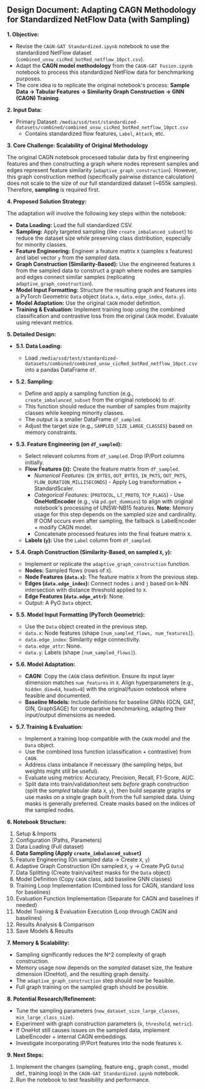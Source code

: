 ## Design Document: Adapting CAGN Methodology for Standardized NetFlow Data (with Sampling)

**1. Objective:**

*   Revise the `CAGN-GAT Standardized.ipynb` notebook to use the standardized NetFlow dataset (`combined_unsw_cicRed_botRed_netflow_10pct.csv`).
*   Adapt the **CAGN model methodology** from the `CAGN-GAT Fusion.ipynb` notebook to process this standardized NetFlow data for benchmarking purposes.
*   The core idea is to replicate the original notebook's process: **Sample Data -> Tabular Features -> Similarity Graph Construction -> GNN (CAGN) Training**.

**2. Input Data:**

*   Primary Dataset: `/media/ssd/test/standardized-datasets/combined/combined_unsw_cicRed_botRed_netflow_10pct.csv`
    *   Contains standardized flow features, `Label`, `Attack`, etc.

**3. Core Challenge: Scalability of Original Methodology**

The original CAGN notebook processed tabular data by first engineering features and then constructing a graph where nodes represent samples and edges represent feature similarity (`adaptive_graph_construction`). However, this graph construction method (specifically pairwise distance calculation) does not scale to the size of our full standardized dataset (~655k samples). Therefore, **sampling** is required first.

**4. Proposed Solution Strategy:**

The adaptation will involve the following key steps within the notebook:

*   **Data Loading:** Load the full standardized CSV.
*   **Sampling:** Apply targeted sampling (like `create_imbalanced_subset`) to reduce the dataset size while preserving class distribution, especially for minority classes.
*   **Feature Engineering:** Engineer a feature matrix `X` (samples x features) and label vector `y` from the *sampled* data.
*   **Graph Construction (Similarity-Based):** Use the engineered features `X` from the sampled data to construct a graph where nodes are samples and edges connect similar samples (replicating `adaptive_graph_construction`).
*   **Model Input Formatting:** Structure the resulting graph and features into a PyTorch Geometric `Data` object (`data.x`, `data.edge_index`, `data.y`).
*   **Model Adaptation:** Use the original `CAGN` model definition.
*   **Training & Evaluation:** Implement training loop using the combined classification and contrastive loss from the original `CAGN` model. Evaluate using relevant metrics.

**5. Detailed Design:**

*   **5.1. Data Loading:**
    *   Load `/media/ssd/test/standardized-datasets/combined/combined_unsw_cicRed_botRed_netflow_10pct.csv` into a pandas DataFrame `df`.

*   **5.2. Sampling:**
    *   Define and apply a sampling function (e.g., `create_imbalanced_subset` from the original notebook) to `df`.
    *   This function should reduce the number of samples from majority classes while keeping minority classes.
    *   The output is a smaller DataFrame `df_sampled`.
    *   Adjust the target size (e.g., `SAMPLED_SIZE_LARGE_CLASSES`) based on memory constraints.

*   **5.3. Feature Engineering (on `df_sampled`):**
    *   Select relevant columns from `df_sampled`. Drop IP/Port columns initially.
    *   **Flow Features (`X`):** Create the feature matrix from `df_sampled`.
        *   *Numerical Features:* (`IN_BYTES`, `OUT_BYTES`, `IN_PKTS`, `OUT_PKTS`, `FLOW_DURATION_MILLISECONDS`) - Apply Log transformation + StandardScaler.
        *   *Categorical Features:* (`PROTOCOL`, `L7_PROTO`, `TCP_FLAGS`) - Use **OneHotEncoder** (e.g., via `pd.get_dummies`) to align with original notebook's processing of UNSW-NB15 features. **Note:** Memory usage for this step depends on the sampled size and cardinality. If OOM occurs even after sampling, the fallback is LabelEncoder + modify CAGN model.
        *   Concatenate processed features into the final feature matrix `X`.
    *   **Labels (`y`):** Use the `Label` column from `df_sampled`.

*   **5.4. Graph Construction (Similarity-Based, on sampled `X`, `y`):**
    *   Implement or replicate the `adaptive_graph_construction` function.
    *   **Nodes:** Sampled flows (rows of `X`).
    *   **Node Features (`data.x`):** The feature matrix `X` from the previous step.
    *   **Edges (`data.edge_index`):** Connect nodes `i` and `j` based on k-NN intersection with distance threshold applied to `X`.
    *   **Edge Features (`data.edge_attr`):** None.
    *   Output: A PyG `Data` object.

*   **5.5. Model Input Formatting (PyTorch Geometric):**
    *   Use the `Data` object created in the previous step.
    *   `data.x`: Node features (shape `[num_sampled_flows, num_features]`).
    *   `data.edge_index`: Similarity edge connectivity.
    *   `data.edge_attr`: None.
    *   `data.y`: Labels (shape `[num_sampled_flows]`).

*   **5.6. Model Adaptation:**
    *   **CAGN:** Copy the `CAGN` class definition. Ensure its input layer dimension matches `num_features` in `X`. Align hyperparameters (e.g., `hidden_dim=64`, `heads=8`) with the original/fusion notebook where feasible and documented.
    *   **Baseline Models:** Include definitions for baseline GNNs (GCN, GAT, GIN, GraphSAGE) for comparative benchmarking, adapting their input/output dimensions as needed.

*   **5.7. Training & Evaluation:**
    *   Implement a training loop compatible with the `CAGN` model and the `Data` object.
    *   Use the combined loss function (classification + contrastive) from `CAGN`.
    *   Address class imbalance if necessary (the sampling helps, but weights might still be useful).
    *   Evaluate using metrics: Accuracy, Precision, Recall, F1-Score, AUC.
    *   Split data into train/validation/test sets *before* graph construction (split the *sampled* tabular data `X`, `y`), then build separate graphs or use masks on a single graph built from the full sampled data. Using masks is generally preferred. Create masks based on the indices of the sampled nodes.

**6. Notebook Structure:**

1.  Setup & Imports
2.  Configuration (Paths, Parameters)
3.  Data Loading (Full dataset)
4.  **Data Sampling (Apply `create_imbalanced_subset`)**
5.  Feature Engineering (On sampled data -> Create `X`, `y`)
6.  Adaptive Graph Construction (On sampled `X`, `y` -> Create PyG `Data`)
7.  Data Splitting (Create train/val/test masks for the `Data` object)
8.  Model Definition (Copy `CAGN` class, add baseline GNN classes)
9.  Training Loop Implementation (Combined loss for CAGN, standard loss for baselines)
10. Evaluation Function Implementation (Separate for CAGN and baselines if needed)
11. Model Training & Evaluation Execution (Loop through CAGN and baselines)
12. Results Analysis & Comparison
13. Save Models & Results

**7. Memory & Scalability:**

*   Sampling significantly reduces the N^2 complexity of graph construction.
*   Memory usage now depends on the *sampled* dataset size, the feature dimension (OneHot), and the resulting graph density.
*   The `adaptive_graph_construction` step should now be feasible.
*   Full graph training on the sampled graph should be possible.

**8. Potential Research/Refinement:**

*   Tune the sampling parameters (`new_dataset_size_large_classes`, `min_large_class_size`).
*   Experiment with graph construction parameters (`k`, `threshold`, `metric`).
*   If OneHot still causes issues on the sampled data, implement LabelEncoder + internal CAGN embeddings.
*   Investigate incorporating IP/Port features into the node features `X`.

**9. Next Steps:**

1.  Implement the changes (sampling, feature eng., graph const., model def., training loop) in the `CAGN-GAT Standardized.ipynb` notebook.
2.  Run the notebook to test feasibility and performance. 